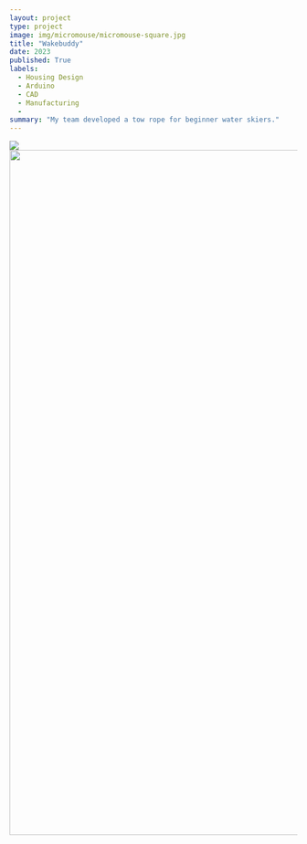 ```yaml
---
layout: project
type: project
image: img/micromouse/micromouse-square.jpg
title: "Wakebuddy"
date: 2023
published: True
labels:
  - Housing Design
  - Arduino
  - CAD
  - Manufacturing
  - 
summary: "My team developed a tow rope for beginner water skiers."
---
```

<img class="img-fluid" src="../img/Wakebuddyproductbrochure.png">

<div class="text-center p-4">
  <img width="1200px" src="../img/Wakebuddyproductbrochure.png" class="img-thumbnail" >
</div>
